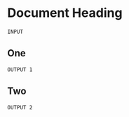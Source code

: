 # Document Heading

```au:input au:group=grp
INPUT
```

## One

```au:output au:group=grp
OUTPUT 1
```

## Two

```au:output au:group=grp
OUTPUT 2
```
